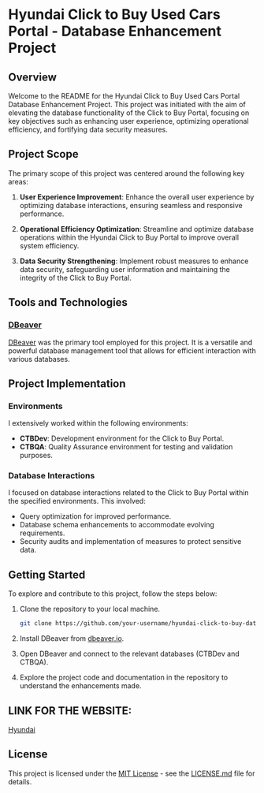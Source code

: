 # Hyundai Click to Buy Used Cars Portal - Database Enhancement Project

## Overview

Welcome to the README for the Hyundai Click to Buy Used Cars Portal Database Enhancement Project. This project was initiated with the aim of elevating the database functionality of the Click to Buy Portal, focusing on key objectives such as enhancing user experience, optimizing operational efficiency, and fortifying data security measures.

## Project Scope

The primary scope of this project was centered around the following key areas:

1. **User Experience Improvement**: Enhance the overall user experience by optimizing database interactions, ensuring seamless and responsive performance.

2. **Operational Efficiency Optimization**: Streamline and optimize database operations within the Hyundai Click to Buy Portal to improve overall system efficiency.

3. **Data Security Strengthening**: Implement robust measures to enhance data security, safeguarding user information and maintaining the integrity of the Click to Buy Portal.

## Tools and Technologies

### [DBeaver](https://dbeaver.io/)

[DBeaver](https://dbeaver.io/) was the primary tool employed for this project. It is a versatile and powerful database management tool that allows for efficient interaction with various databases.

## Project Implementation

### Environments

I extensively worked within the following environments:

- **CTBDev**: Development environment for the Click to Buy Portal.
- **CTBQA**: Quality Assurance environment for testing and validation purposes.

### Database Interactions

I focused on database interactions related to the Click to Buy Portal within the specified environments. This involved:

- Query optimization for improved performance.
- Database schema enhancements to accommodate evolving requirements.
- Security audits and implementation of measures to protect sensitive data.

## Getting Started

To explore and contribute to this project, follow the steps below:

1. Clone the repository to your local machine.
   ```bash
   git clone https://github.com/your-username/hyundai-click-to-buy-database.git
   ```

2. Install DBeaver from [dbeaver.io](https://dbeaver.io/download/).

3. Open DBeaver and connect to the relevant databases (CTBDev and CTBQA).

4. Explore the project code and documentation in the repository to understand the enhancements made.

## LINK FOR THE WEBSITE: 
[Hyundai](https://clicktobuy.hyundai.co.in/#/)

## License

This project is licensed under the [MIT License](LICENSE.md) - see the [LICENSE.md](LICENSE.md) file for details.

